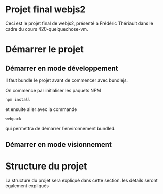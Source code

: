 # Projet final webjs2

Ceci est le projet final de webjs2, présenté a Frédéric Thériault dans le cadre du cours 420-quelquechose-vm.

# Démarrer le projet

## Démarrer en mode développement

Il faut bundle le projet avant de commencer avec bundlejs.


On commence par initialiser les paquets NPM
```bash
npm install
```
et ensuite aller avec la commande
```bash
webpack
```
qui permettra de démarrer l`environnement bundled.
## Démarrer en mode visionnement

# Structure du projet

La structure du projet sera expliqué dans cette section. les détails seront également expliqués